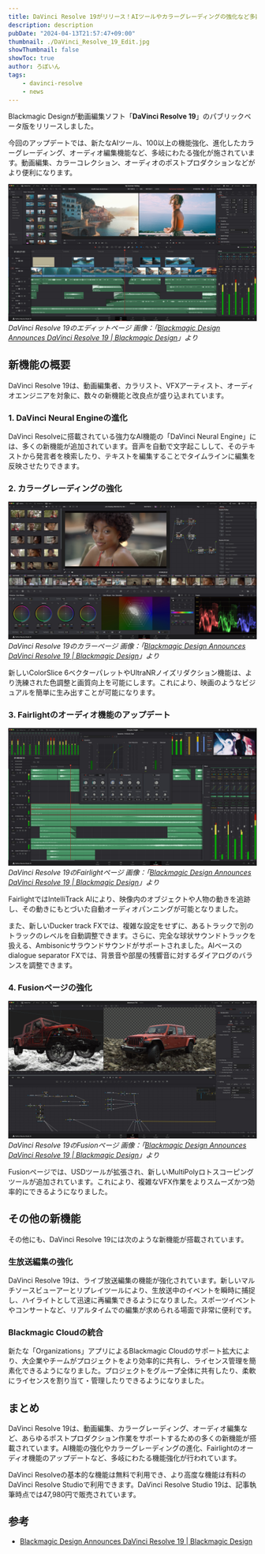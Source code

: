 ```yaml
---
title: DaVinci Resolve 19がリリース！AIツールやカラーグレーディングの強化など多数の新機能を搭載
description: description
pubDate: "2024-04-13T21:57:47+09:00"
thumbnail: ./DaVinci_Resolve_19_Edit.jpg
showThumbnail: false
showToc: true
author: ろぼいん
tags:
    - davinci-resolve
    - news
---
```


Blackmagic Designが動画編集ソフト「**DaVinci Resolve 19**」のパブリックベータ版をリリースしました。

今回のアップデートでは、新たなAIツール、100以上の機能強化、進化したカラーグレーディング、オーディオ編集機能など、多岐にわたる強化が施されています。動画編集、カラーコレクション、オーディオのポストプロダクションなどがより便利になります。

![DaVinci Resolve 19のエディットページのスクリーンショット](./DaVinci_Resolve_19_Edit.jpg)
*DaVinci Resolve 19のエディットページ
画像：「[Blackmagic Design Announces DaVinci Resolve 19 | Blackmagic Design](https://www.blackmagicdesign.com/media/release/20240412-03)」より*

<!-- toc -->

## 新機能の概要

DaVinci Resolve 19は、動画編集者、カラリスト、VFXアーティスト、オーディオエンジニアを対象に、数々の新機能と改良点が盛り込まれています。

### 1. DaVinci Neural Engineの進化

DaVinci Resolveに搭載されている強力なAI機能の「DaVinci Neural Engine」には、多くの新機能が追加されています。音声を自動で文字起こしして、そのテキストから発言者を検索したり、テキストを編集することでタイムラインに編集を反映させたりできます。

### 2. カラーグレーディングの強化

![DaVinci Resolve 19のカラーページのスクリーンショット](./DaVinci_Resolve_19_Color.jpg)
*DaVinci Resolve 19のカラーページ
画像：「[Blackmagic Design Announces DaVinci Resolve 19 | Blackmagic Design](https://www.blackmagicdesign.com/media/release/20240412-03)」より*

新しいColorSlice 6ベクターパレットやUltraNRノイズリダクション機能は、より洗練された色調整と画質向上を可能にします。これにより、映画のようなビジュアルを簡単に生み出すことが可能になります。

### 3. Fairlightのオーディオ機能のアップデート

![DaVinci Resolve 19のFairlightページのスクリーンショット](./DaVinci-Resolve_19_Fairlight.jpg)
*DaVinci Resolve 19のFairlightページ
画像：「[Blackmagic Design Announces DaVinci Resolve 19 | Blackmagic Design](https://www.blackmagicdesign.com/media/release/20240412-03)」より*

FairlightではIntelliTrack AIにより、映像内のオブジェクトや人物の動きを追跡し、その動きにもとづいた自動オーディオパンニングが可能となりました。

また、新しいDucker track FXでは、複雑な設定をせずに、あるトラックで別のトラックのレベルを自動調整できます。さらに、完全な球状サウンドトラックを扱える、Ambisonicサラウンドサウンドがサポートされました。AIベースのdialogue separator FXでは、背景音や部屋の残響音に対するダイアログのバランスを調整できます。

### 4. Fusionページの強化

![DaVinci Resolve 19のFusionページのスクリーンショット](./DaVinci_Resolve_19_Fusion.jpg)
*DaVinci Resolve 19のFusionページ
画像：「[Blackmagic Design Announces DaVinci Resolve 19 | Blackmagic Design](https://www.blackmagicdesign.com/media/release/20240412-03)」より*

Fusionページでは、USDツールが拡張され、新しいMultiPolyロトスコーピングツールが追加されています。これにより、複雑なVFX作業をよりスムーズかつ効率的にできるようになりました。

## その他の新機能

その他にも、DaVinci Resolve 19には次のような新機能が搭載されています。

### 生放送編集の強化

DaVinci Resolve 19は、ライブ放送編集の機能が強化されています。新しいマルチソースビューアーとリプレイツールにより、生放送中のイベントを瞬時に捕捉し、ハイライトとして迅速に再編集できるようになりました。スポーツイベントやコンサートなど、リアルタイムでの編集が求められる場面で非常に便利です。

### Blackmagic Cloudの統合

新たな「Organizations」アプリによるBlackmagic Cloudのサポート拡大により、大企業やチームがプロジェクトをより効率的に共有し、ライセンス管理を簡素化できるようになりました。プロジェクトをグループ全体に共有したり、柔軟にライセンスを割り当て・管理したりできるようになりました。

## まとめ

DaVinci Resolve 19は、動画編集、カラーグレーディング、オーディオ編集など、あらゆるポストプロダクション作業をサポートするための多くの新機能が搭載されています。AI機能の強化やカラーグレーディングの進化、Fairlightのオーディオ機能のアップデートなど、多岐にわたる機能強化が行われています。

DaVinci Resolveの基本的な機能は無料で利用でき、より高度な機能は有料のDaVinci Resolve Studioで利用できます。DaVinci Resolve Studio 19は、記事執筆時点では47,980円で販売されています。

## 参考

- [Blackmagic Design Announces DaVinci Resolve 19 | Blackmagic Design](https://www.blackmagicdesign.com/media/release/20240412-03)
